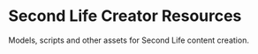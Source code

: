 # Second Life Creator Resources

Models, scripts and other assets for Second Life content creation.
